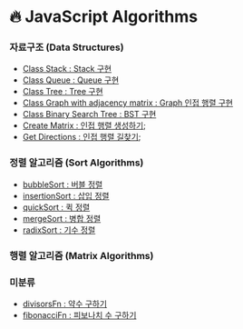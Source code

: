 # 🔥 JavaScript Algorithms

### 자료구조 (Data Structures)
- [Class Stack : Stack 구현](data-structures/ClassStack.js)
- [Class Queue : Queue 구현](data-structures/ClassQueue.js)
- [Class Tree : Tree 구현](data-structures/ClassTree.js)
- [Class Graph with adjacency matrix : Graph 인접 행렬 구현](data-structures/ClassGraphWithAdjacencyMatrix.js)
- [Class Binary Search Tree : BST 구현](data-structures/ClassBinarySearchTree.js)
- [Create Matrix : 인접 행렬 생성하기](data-structure/createMatrix.js);
- [Get Directions : 인접 행렬 길찾기](data-structure/getDirections.js);

### 정렬 알고리즘 (Sort Algorithms)
- [bubbleSort : 버블 정렬](toy-algorithms/bubbleSort.js)
- [insertionSort : 삽입 정렬](toy-algorithms/insertionSort.js)
- [quickSort : 퀵 정렬](toy-algorithms/quickSort.js)
- [mergeSort : 병합 정렬](toy-algorithms/mergeSort.js)
- [radixSort : 기수 정렬](toy-algorithms/radixSort.js)

### 행렬 알고리즘 (Matrix Algorithms)

### 미분류
- [divisorsFn : 약수 구하기](uncategorized/divisorsFn.js)
- [fibonacciFn : 피보나치 수 구하기](uncategorized/fibonacciFn.js)
